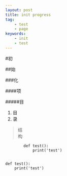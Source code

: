 ```yaml
---
layout: post
title: init progress 
tag:
    - test 
    - page 
keywords:
    - init
    - test
---
```


#初

##始

###化

####项

#####目

1. 目    
2. 录    

> 结    
> 构    



```
        def test():
            print('test')
```



<pre><code>
def test():
    print('test')
</code></pre>
